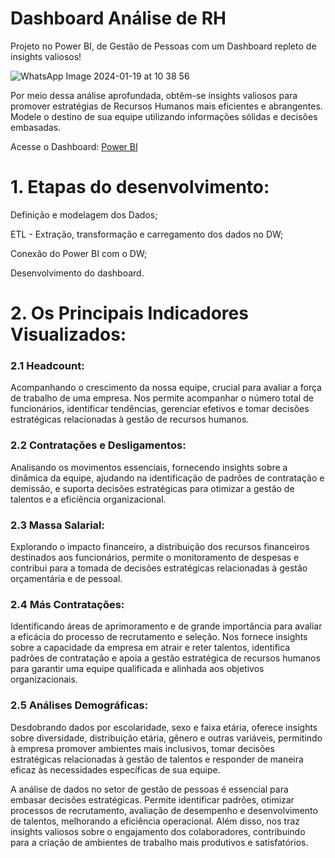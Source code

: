 # Dashboard Análise de RH 
Projeto no Power BI, de Gestão de Pessoas com um Dashboard repleto de insights valiosos!

![WhatsApp Image 2024-01-19 at 10 38 56](https://github.com/mariacdev/Analise-de-rh/assets/134116444/9eb0c2ff-43e5-4df7-be00-b3b293c3cb84)

Por meio dessa análise aprofundada, obtêm-se insights valiosos para promover estratégias de Recursos Humanos mais eficientes e abrangentes. Modele o destino de sua equipe utilizando informações sólidas e decisões embasadas. 

Acesse o Dashboard: [Power BI](https://app.powerbi.com/view?r=eyJrIjoiYzhmOGVkYzMtMWY4NC00YTVjLWFkOTktYTdkNGMyNjE1YzFhIiwidCI6ImU1ZDY1OGQ3LWEzNTctNGFjMS1hNzE4LTVjZTA0OWI1NjRlNiJ9)

# 1. Etapas do desenvolvimento:

Definição e modelagem dos Dados;

ETL - Extração, transformação e carregamento dos dados no DW;

Conexão do Power BI com o DW;

Desenvolvimento do dashboard.

# 2. Os Principais Indicadores Visualizados: 

### 2.1 Headcount: 
Acompanhando o crescimento da nossa equipe, crucial para avaliar a força de trabalho de uma empresa. Nos permite acompanhar o número total de funcionários, identificar tendências, gerenciar efetivos e tomar decisões estratégicas relacionadas à gestão de recursos humanos.
### 2.2 Contratações e Desligamentos:
Analisando os movimentos essenciais, fornecendo insights sobre a dinâmica da equipe, ajudando na identificação de padrões de contratação e demissão, e suporta decisões estratégicas para otimizar a gestão de talentos e a eficiência organizacional.
### 2.3 Massa Salarial:
Explorando o impacto financeiro, a distribuição dos recursos financeiros destinados aos funcionários, permite o monitoramento de despesas e contribui para a tomada de decisões estratégicas relacionadas à gestão orçamentária e de pessoal.
### 2.4 Más Contratações:
Identificando áreas de aprimoramento e de grande importância para avaliar a eficácia do processo de recrutamento e seleção. Nos fornece insights sobre a capacidade da empresa em atrair e reter talentos, identifica padrões de contratação e apoia a gestão estratégica de recursos humanos para garantir uma equipe qualificada e alinhada aos objetivos organizacionais.
### 2.5 Análises Demográficas: 
Desdobrando dados por escolaridade, sexo e faixa etária, oferece insights sobre diversidade, distribuição etária, gênero e outras variáveis, permitindo à empresa promover ambientes mais inclusivos, tomar decisões estratégicas relacionadas à gestão de talentos e responder de maneira eficaz às necessidades específicas de sua equipe.


A análise de dados no setor de gestão de pessoas é essencial para embasar decisões estratégicas. Permite identificar padrões, otimizar processos de recrutamento, avaliação de desempenho e desenvolvimento de talentos, melhorando a eficiência operacional. Além disso, nos traz insights valiosos sobre o engajamento dos colaboradores, contribuindo para a criação de ambientes de trabalho mais produtivos e satisfatórios.
